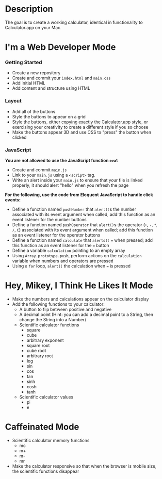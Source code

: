# Description

The goal is to create a working calculator, identical in functionality to Calculator.app on your Mac.

# I'm a Web Developer Mode

### Getting Started

* Create a new repository
* Create and commit your `index.html` and `main.css`
* Add initial HTML
* Add content and structure using HTML

### Layout

* Add all of the buttons
* Style the buttons to appear on a grid
* Style the buttons, either copying exactly the Calculator.app style, or exercising your creativity to create a different style if you so choose
* Make the buttons appear 3D and use CSS to "press" the button when clicked

### JavaScript

**You are not allowed to use the JavaScript function `eval`**

* Create and commit `main.js`
* Link to your `main.js` using a `<script>` tag.
* Write an alert inside your `main.js` to ensure that your file is linked properly; it should alert "hello" when you refresh the page

**For the following, use the code from Eloquent JavaScript to handle click events:**

* Define a function named `pushNumber` that `alert()`s the number associated with its event argument when called; add this function as an event listener for the number buttons
* Define a function named `pushOperator` that `alert()`s the operator (`+`, `-`, `*`, `/`, `C`) associated with its event argument when called; add this function as an event listener for the operator buttons
* Define a function named `calculate` that `alerts()` `=` when pressed; add this function as an event listener for the `=` button
* Define a variable `calculation` pointing to an empty array
* Using `Array.prototype.push`, perform actions on the `calculation` variable when numbers and operators are pressed
* Using a `for` loop, `alert()` the calculation when `=` is pressed

# Hey, Mikey, I Think He Likes It Mode

* Make the numbers and calculations appear on the calculator display
* Add the following functions to your calculator:
    * A button to flip between positive and negative
    * A decimal point (Hint: you can add a decimal point to a String, then change the String into a Number)
    * Scientific calculator functions
      * square
      * cube
      * arbitrary exponent
      * square root
      * cube root
      * arbitrary root
      * log
      * sin
      * cos
      * tan
      * sinh
      * cosh
      * tanh
    * Scientific calculator values
      * pi
      * e

# Caffeinated Mode

* Scientific calculator memory functions
    * mc
    * m+
    * m-
    * mr
* Make the calculator responsive so that when the browser is mobile size, the scientific functions disappear
